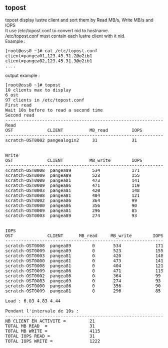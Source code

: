 ## topost
topost display lustre client and sort them by Read MB/s, Write MB/s and IOPS<br>
It use /etc/topost.conf to convert nid to hostname.<br>
/etc/topost.conf must contain each lustre client with it nid.<br>
Example :
<pre>
[root@oss0 ~]# cat /etc/topost.conf
client=pangea01,123.45.31.2@o2ib1
client=pangea02,123.45.31.3@o2ib1
....
</pre>

output example :
<pre>
[root@oss0 ~]# topost
10 clients max to display
6 ost
97 clients in /etc/topost.conf
First read
Wait 10s before to read a second time
Second read
--------------------------------------------------------------------------
Read
OST             CLIENT  		MB_read         IOPS
--------------------------------------------------------------------------
scratch-OST0002 pangealogin2     31      		31


Write
OST             CLIENT  		MB_write        IOPS
--------------------------------------------------------------------------
scratch-OST0008  pangea89        534     		171
scratch-OST0009  pangea89        523     		155
scratch-OST0000  pangea81        473     		141
scratch-OST0009  pangea86        471     		119
scratch-OST0003  pangea81        420     		148
scratch-OST0008  pangea81        404     		121
scratch-OST0002  pangea86        364     		99
scratch-OST0000  pangea86        356     		90
scratch-OST0009  pangea81        296     		85
scratch-OST0003  pangea89        274     		93


IOPS
OST             CLIENT  	MB_read     MB_write        IOPS
--------------------------------------------------------------------------
scratch-OST0008  pangea89        0       534             171
scratch-OST0009  pangea89        0       523             155
scratch-OST0003  pangea81        0       420             148
scratch-OST0000  pangea81        0       473             141
scratch-OST0008  pangea81        0       404             121
scratch-OST0009  pangea86        0       471             119
scratch-OST0002  pangea86        0       364             99
scratch-OST0003  pangea89        0       274             93
scratch-OST0000  pangea86        0       356             90
scratch-OST0009  pangea81        0       296             85

Load : 6.03 4.83 4.44

Pendant l'intervale de 10s :
--------------------------------------------------------------------------
NB CLIENT EN ACTIVITE =         21
TOTAL MB READ  =                31
TOTAL MB WRITE =                4115
TOTAL IOPS READ =               31
TOTAL IOPS WRITE =              1222
</pre>
